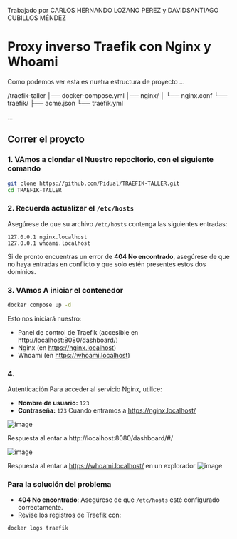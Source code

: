 Trabajado por CARLOS HERNANDO LOZANO PEREZ y DAVIDSANTIAGO CUBILLOS MÉNDEZ

# Proxy inverso Traefik con Nginx y Whoami
Como podemos ver esta es nuetra estructura de proyecto 
...

/traefik-taller
│── docker-compose.yml
│── nginx/
│   └── nginx.conf
└── traefik/
    ├── acme.json
    └── traefik.yml
    
...

## Correr el proycto 
### 1. VAmos a clondar el Nuestro repocitorio, con el siguiente comando 
```bash
git clone https://github.com/Pidual/TRAEFIK-TALLER.git
cd TRAEFIK-TALLER
```

### 2. Recuerda actualizar el `/etc/hosts`
Asegúrese de que su archivo `/etc/hosts` contenga las siguientes entradas:
```
127.0.0.1 nginx.localhost
127.0.0.1 whoami.localhost
```
Si de pronto encuentras un error de **404 No encontrado**, asegúrese de que no haya entradas en conflicto y que solo estén presentes estos dos dominios.

### 3. VAmos  A iniciar el contenedor 
```bash
docker compose up -d
```
Esto nos iniciará nuestro:
- Panel de control de Traefik (accesible en http://localhost:8080/dashboard/)
- Nginx (en https://nginx.localhost)
- Whoami (en https://whoami.localhost)

### 4. 
Autenticación
Para acceder al servicio Nginx, utilice:
- **Nombre de usuario:** `123`
- **Contraseña:** `123`
  Cuando entramos a https://nginx.localhost/ 

![image](https://github.com/user-attachments/assets/b5ffd626-4d99-4c2d-8781-4217a16d8867)


Respuesta al entar a  http://localhost:8080/dashboard/#/

![image](https://github.com/user-attachments/assets/a6288579-d3e3-4694-98c5-165e8446a9bc)

Respuesta al entar a https://whoami.localhost/ en un explorador
![image](https://github.com/user-attachments/assets/2beaeba1-5ecb-430d-908e-161f756cbbea)


### Para la solución del problema
- **404 No encontrado**: Asegúrese de que `/etc/hosts` esté configurado correctamente.
- Revise los registros de Traefik con:
```bash
docker logs traefik
```


